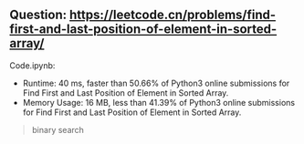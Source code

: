 ## Question: https://leetcode.cn/problems/find-first-and-last-position-of-element-in-sorted-array/

Code.ipynb:
* Runtime: 40 ms, faster than 50.66% of Python3 online submissions for Find First and Last Position of Element in Sorted Array.
* Memory Usage: 16 MB, less than 41.39% of Python3 online submissions for Find First and Last Position of Element in Sorted Array.
> binary search
